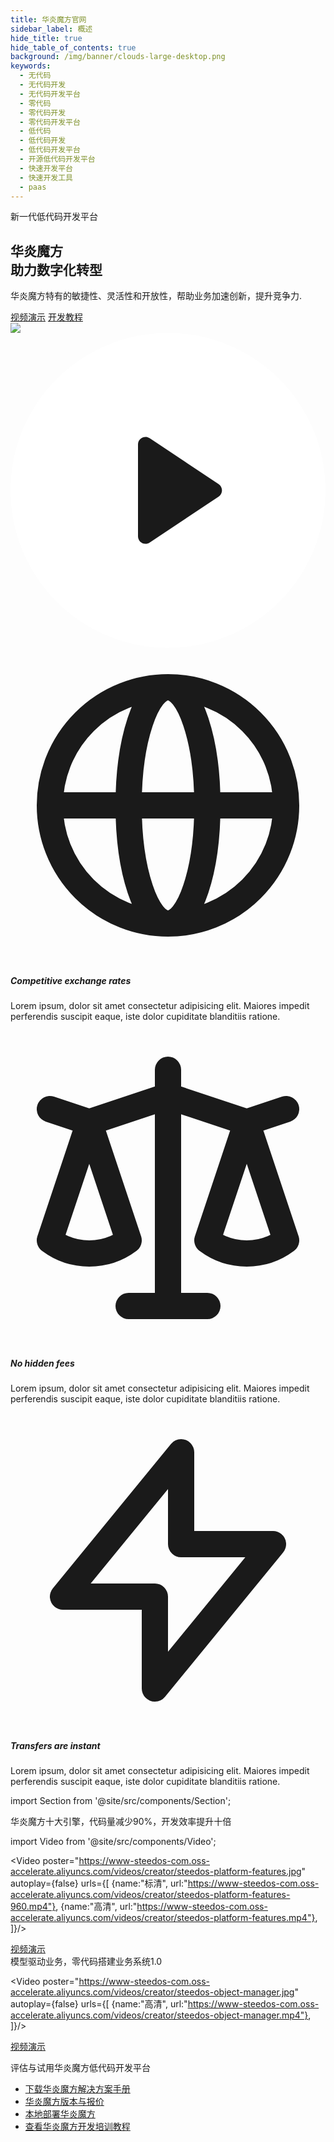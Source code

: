 ```yaml
---
title: 华炎魔方官网
sidebar_label: 概述
hide_title: true
hide_table_of_contents: true
background: /img/banner/clouds-large-desktop.png
keywords:
  - 无代码
  - 无代码开发
  - 无代码开发平台
  - 零代码
  - 零代码开发
  - 零代码开发平台
  - 低代码
  - 低代码开发
  - 低代码开发平台
  - 开源低代码开发平台
  - 快速开发平台
  - 快速开发工具
  - paas
---
```

 <main class="mt-8 mx-auto max-w-screen-xl px-4 sm:mt-12 sm:px-6 md:mt-20 xl:mt-24">
  <div class="lg:grid lg:grid-cols-12 lg:gap-8">
    <div class="sm:text-center md:max-w-2xl md:mx-auto lg:col-span-6 lg:text-left">
      <div class="text-sm font-semibold uppercase tracking-wide text-gray-700 sm:text-base lg:text-sm xl:text-base">
        新一代低代码开发平台
      </div>
      <h2 class="mt-1 text-4xl tracking-tight leading-10 font-extrabold text-gray-900 sm:leading-none sm:text-6xl lg:text-5xl xl:text-6xl">
        华炎魔方
        <br class="hidden md:inline"/>
        <span class="text-blue-700">助力数字化转型</span>
      </h2>
      <p class="mt-3 text-base text-gray-700 sm:mt-5 sm:text-xl lg:text-lg xl:text-xl">
        华炎魔方特有的敏捷性、灵活性和开放性，帮助业务加速创新，提升竞争力.
      </p>
      <div class="mt-8 mb-8">
        <a href="/videos/steedos-platform-features/" class="bg-green-700 text-white px-5 py-3 font-semibold rounded hover:bg-green-800  hover:text-white" target="_blank">视频演示</a>
        <a href="/developer/" class="bg-blue-700 text-white px-5 py-3 font-semibold rounded hover:bg-blue-800 hover:text-white ml-3">开发教程</a>
      </div>
    </div>
    <div class="mt-12 relative sm:max-w-lg sm:mx-auto lg:mt-0 lg:max-w-none lg:mx-0 lg:col-span-6 lg:flex lg:items-center">
      <div class="relative mx-auto w-full rounded-lg shadow-lg lg:max-w-md">
        <a href="/videos/steedos-digital-transformation/" target="_blank" class="relative block w-full rounded-lg overflow-hidden focus:outline-none focus:shadow-outline">
          <img class="w-full" src="https://www-steedos-com.oss-accelerate.aliyuncs.com/videos/creator/steedos-guide.jpg"/>
          <div class="absolute inset-0 w-full h-full flex items-center justify-center">
            <svg class="h-20 w-20 text-indigo-500" fill="currentColor" viewBox="0 0 84 84">
              <circle opacity="0.9" cx="42" cy="42" r="42" fill="white" />
              <path d="M55.5039 40.3359L37.1094 28.0729C35.7803 27.1869 34 28.1396 34 29.737V54.263C34 55.8604 35.7803 56.8131 37.1094 55.9271L55.5038 43.6641C56.6913 42.8725 56.6913 41.1275 55.5039 40.3359Z" />
            </svg>
          </div>
        </a>
      </div>
    </div>
  </div>
</main>


<div class="py-12 bg-gray-300 rounded">
  <div class="max-w-xl mx-auto px-4 sm:px-6 lg:max-w-screen-xl lg:px-8">
    <div class="lg:grid lg:grid-cols-3 lg:gap-8">
      <div>
        <div class="flex items-center justify-center h-12 w-12 rounded-md bg-indigo-500 text-white">
          <svg class="h-6 w-6" fill="none" viewBox="0 0 24 24" stroke="currentColor">
            <path stroke-linecap="round" stroke-linejoin="round" stroke-width="2" d="M21 12a9 9 0 01-9 9m9-9a9 9 0 00-9-9m9 9H3m9 9a9 9 0 01-9-9m9 9c1.657 0 3-4.03 3-9s-1.343-9-3-9m0 18c-1.657 0-3-4.03-3-9s1.343-9 3-9m-9 9a9 9 0 019-9" />
          </svg>
        </div>
        <div class="mt-5">
          <h5 class="text-lg leading-6 font-medium text-gray-900">Competitive exchange rates</h5>
          <p class="mt-2 text-base leading-6 text-gray-500">
            Lorem ipsum, dolor sit amet consectetur adipisicing elit. Maiores impedit perferendis suscipit eaque, iste dolor cupiditate blanditiis ratione.
          </p>
        </div>
      </div>
      <div class="mt-10 lg:mt-0">
        <div class="flex items-center justify-center h-12 w-12 rounded-md bg-indigo-500 text-white">
          <svg class="h-6 w-6" fill="none" viewBox="0 0 24 24" stroke="currentColor">
            <path stroke-linecap="round" stroke-linejoin="round" stroke-width="2" d="M3 6l3 1m0 0l-3 9a5.002 5.002 0 006.001 0M6 7l3 9M6 7l6-2m6 2l3-1m-3 1l-3 9a5.002 5.002 0 006.001 0M18 7l3 9m-3-9l-6-2m0-2v2m0 16V5m0 16H9m3 0h3" />
          </svg>
        </div>
        <div class="mt-5">
          <h5 class="text-lg leading-6 font-medium text-gray-900">No hidden fees</h5>
          <p class="mt-2 text-base leading-6 text-gray-500">
            Lorem ipsum, dolor sit amet consectetur adipisicing elit. Maiores impedit perferendis suscipit eaque, iste dolor cupiditate blanditiis ratione.
          </p>
        </div>
      </div>
      <div class="mt-10 lg:mt-0">
        <div class="flex items-center justify-center h-12 w-12 rounded-md bg-indigo-500 text-white">
          <svg class="h-6 w-6" fill="none" viewBox="0 0 24 24" stroke="currentColor">
            <path stroke-linecap="round" stroke-linejoin="round" stroke-width="2" d="M13 10V3L4 14h7v7l9-11h-7z" />
          </svg>
        </div>
        <div class="mt-5">
          <h5 class="text-lg leading-6 font-medium text-gray-900">Transfers are instant</h5>
          <p class="mt-2 text-base leading-6 text-gray-500">
            Lorem ipsum, dolor sit amet consectetur adipisicing elit. Maiores impedit perferendis suscipit eaque, iste dolor cupiditate blanditiis ratione.
          </p>
        </div>
      </div>
    </div>
  </div>
</div>


import Section from '@site/src/components/Section';

<Section background="#0f2e5d">

<div class="my-4 text-4xl leading-tight text-white">华炎魔方十大引擎，代码量减少90%，开发效率提升十倍</div>

import Video from '@site/src/components/Video';

<Video 
    poster="https://www-steedos-com.oss-accelerate.aliyuncs.com/videos/creator/steedos-platform-features.jpg"
    autoplay={false}
    urls={[
        {name:"标清", url:"https://www-steedos-com.oss-accelerate.aliyuncs.com/videos/creator/steedos-platform-features-960.mp4"},
        {name:"高清", url:"https://www-steedos-com.oss-accelerate.aliyuncs.com/videos/creator/steedos-platform-features.mp4"},
    ]}/>

  <div class="mt-4 mb-4">
    <a class="bg-green-700 text-white px-5 py-3 font-semibold rounded hover:bg-green-800  hover:text-white" href="/platform/features/">视频演示</a>
  </div>

</Section>

<div class="my-4 text-4xl leading-tight">模型驱动业务，零代码搭建业务系统1.0</div>

<Video 
    poster="https://www-steedos-com.oss-accelerate.aliyuncs.com/videos/creator/steedos-object-manager.jpg"
    autoplay={false}
    urls={[
        {name:"高清", url:"https://www-steedos-com.oss-accelerate.aliyuncs.com/videos/creator/steedos-object-manager.mp4"},
    ]}/>

  <div class="mt-4 mb-4">
    <a class="bg-green-700 text-white px-5 py-3 font-semibold rounded hover:bg-green-800  hover:text-white" href="/videos/lesson-object/" target="_blank">视频演示</a>
  </div>

<p></p>


<!-- # 从一开始就让应用程序移动化

<Video 
    poster="https://www-steedos-com.oss-accelerate.aliyuncs.com/videos/creator/workflow_mobile.png"
    autoplay={false}
    urls={[
        {name:"高清", url:"https://www-steedos-com.oss-accelerate.aliyuncs.com/videos/creator/workflow_mobile.mov"},
    ]}/>

<p></p> -->


<Section background="#f4f4f4" padding="50">

<div class="my-4 text-4xl leading-tight">评估与试用华炎魔方低代码开发平台</div>

- [下载华炎魔方解决方案手册](https://www-steedos-com.oss-accelerate.aliyuncs.com/docs/%E5%8D%8E%E7%82%8E%E9%AD%94%E6%96%B9%E8%A7%A3%E5%86%B3%E6%96%B9%E6%A1%88%E6%89%8B%E5%86%8C.pdf)
- [华炎魔方版本与报价](/platform/pricing/)
- [本地部署华炎魔方](/developer/deploy/)
- [查看华炎魔方开发培训教程](/developer/)

</Section>

